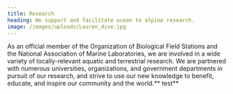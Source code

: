 ```yaml
---
title: Research
heading: We support and facilitate ocean to alpine research.
image: /images/uploads/Lauren_dive.jpg
---
```

As an official member of the Organization of Biological Field Stations and the National Association of Marine Laboratories, we are involved in a wide variety of locally-relevant aquatic and terrestrial research. We are partnered with numerous universities, organizations, and government departments in pursuit of our research, and strive to use our new knowledge to benefit, educate, and inspire our community and the world.** test**
